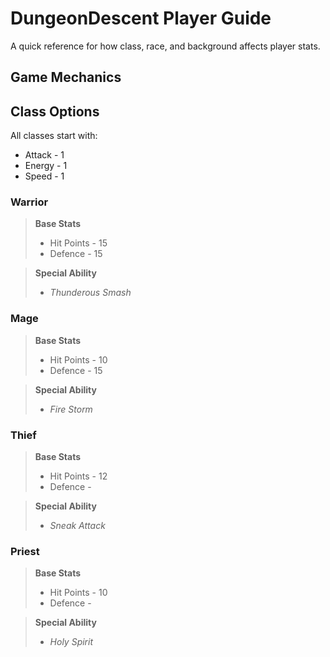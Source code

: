 # DungeonDescent Player Guide

A quick reference for how class, race, and background affects player stats.

## Game Mechanics


## Class Options
  All classes start with:
  - Attack - 1
  - Energy - 1
  - Speed - 1

### Warrior
> **Base Stats**
>  - Hit Points - 15
>  - Defence - 15

> **Special Ability**
> - *Thunderous Smash*


### Mage
> **Base Stats**
>  - Hit Points - 10
>  - Defence - 15

> **Special Ability**
> - *Fire Storm*

### Thief
> **Base Stats**
>  - Hit Points - 12
>  - Defence - 

> **Special Ability**
> - *Sneak Attack*

### Priest
> **Base Stats**
> - Hit Points - 10
> - Defence - 

> **Special Ability**
> - *Holy Spirit* 